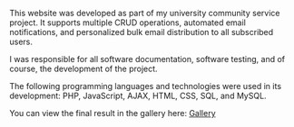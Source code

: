 This website was developed as part of my university community service project. It supports multiple CRUD operations, automated email notifications, and personalized bulk email distribution to all subscribed users.

I was responsible for all software documentation, software testing, and of course, the development of the project.

The following programming languages and technologies were used in its development: PHP, JavaScript, AJAX, HTML, CSS, SQL, and MySQL.

You can view the final result in the gallery here:
[Gallery](https://drive.google.com/drive/folders/1orQaKjFYIsmd2uhVGQVFpbzWmL6-8-I6?usp=sharing)
